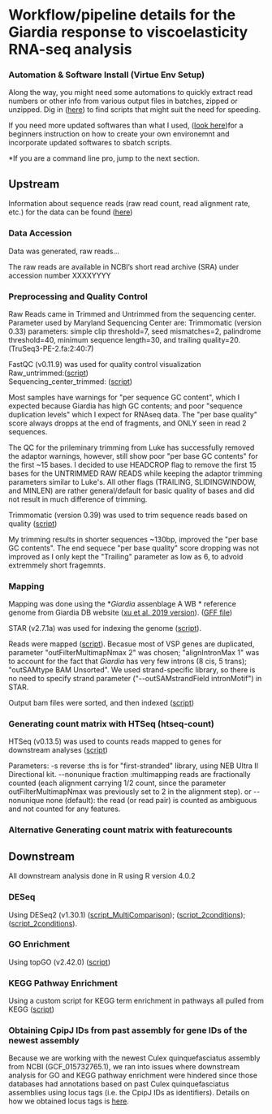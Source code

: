 # Workflow/pipeline details for the Giardia response to viscoelasticity RNA-seq analysis
### Automation & Software Install (Virtue Env Setup)
Along the way, you might need some automations to quickly extract read numbers or other info from various output files in batches, zipped or unzipped.
Dig in ([here](https://github.com/sl1453/Giardia_mucusRNA_Analysis/tree/main/SpeedImprovScript)) to find scripts that might suit the need for speeding.

If you need more updated softwares than what I used, ([look here](https://github.com/sl1453/Giardia_mucusRNA_Analysis/blob/main/SoftwareInstruct/How2SetUp.md))for a beginners instruction on how to create your own environemnt and incorporate updated softwares to sbatch scripts.

*If you are a command line pro, jump to the next section.
## Upstream 
Information about sequence reads (raw read count, read alignment rate, etc.) for the data can be found ([here](https://docs.google.com/spreadsheets/d/17yXVA9PE-rkG_24pJ2p31cf8QelNo2Ly/edit?rtpof=true#gid=566235505))

### Data Accession
Data was generated, raw reads...

The raw reads are available in NCBI’s short read archive (SRA) under accession number XXXXYYYY

### Preprocessing and Quality Control
Raw Reads came in Trimmed and Untrimmed from the sequencing center. Parameter used by Maryland Sequencing Center are: 
Trimmomatic (version 0.33)
parameters: simple clip threshold=7, seed mismatches=2, palindrome threshold=40, minimum sequence length=30, and trailing quality=20.
(TruSeq3-PE-2.fa:2:40:7)

FastQC (v0.11.9) was used for quality control visualization     
Raw_untrimmed:([script](https://github.com/sl1453/Giardia_mucusRNA_Analysis/blob/main/Upstream/fastqc_untrimmed.SBATCH))    
Sequencing_center_trimmed: ([script](https://github.com/sl1453/Giardia_mucusRNA_Analysis/blob/main/Upstream/fastqc_umd_trimmed.SBATCH))

Most samples have warnings for "per sequence GC content", which I expected because Giardia has high GC contents; and poor "sequence duplication levels" which I expect for RNAseq data. The "per base quality" score always dropps at the end of fragments, and ONLY seen in read 2 sequences.

The QC for the prileminary trimming from Luke has successfully removed the adaptor warnings, however, still show poor "per base GC contents" for the first ~15 bases. I decided to use HEADCROP flag to remove the first 15 bases for the UNTRIMMED RAW READS while keeping the adaptor trimming parameters similar to Luke's. All other flags (TRAILING, SLIDINGWINDOW, and MINLEN) are rather general/default for basic quality of bases and did not result in much difference of trimming. 

Trimmomatic (version 0.39) was used to trim sequence reads based on quality ([script](https://github.com/sl1453/Giardia_mucusRNA_Analysis/blob/main/Upstream/trim.SBATCH))

My trimming results in shorter sequences ~130bp, improved the "per base GC contents". The end sequece "per base quality" score dropping was not improved as I only kept the "Trailing" parameter as low as 6, to advoid extremmely short fragemnts. 


### Mapping

Mapping was done using the *_Giardia_ assenblage A WB * reference genome from Giardia DB website ([xu et al. 2019 version](https://giardiadb.org/giardiadb/app/record/dataset/TMPTX_gassAWB2019)). ([GFF file](https://giardiadb.org/giardiadb/app/downloads/Current_Release/GintestinalisAssemblageAWB2019/gff/data/))

STAR (v2.7.1a) was used for indexing the genome ([script](https://github.com/sl1453/Giardia_mucusRNA_Analysis/blob/main/Upstream/STAR_index.SBATCH)).

Reads were mapped ([script](https://github.com/sl1453/Giardia_mucusRNA_Analysis/blob/main/Upstream/STAR_map.SBATCH)). Becasue most of VSP genes are duplicated, parameter "outFilterMultimapNmax 2" was chosen;  "alignIntronMax 1" was to account for the fact that _Giardia_ has very few introns (8 cis, 5 trans); "outSAMtype BAM Unsorted". We used strand-specific library, so there is no need to specify strand parameter ("--outSAMstrandField intronMotif") in STAR.

Output bam files were sorted, and then indexed ([script](https://github.com/sl1453/Giardia_mucusRNA_Analysis/blob/main/Upstream/SamSortBam.SBATCH))

### Generating count matrix with HTSeq (htseq-count)

HTSeq (v0.13.5) was used to counts reads mapped to genes for downstream analyses ([script](https://github.com/sl1453/Giardia_mucusRNA_Analysis/blob/main/Upstream/htseq_count.SBATCH))

Parameters: 
-s reverse                :ths is for "first-stranded" library, using NEB Ultra II Directional kit.
--nonunique fraction      :multimapping reads are fractionally counted (each alignment carrying 1/2 count, since the parameter outFilterMultimapNmax was previously set to 2 in the alignment step). 
or
--nonunique none (default): the read (or read pair) is counted as ambiguous and not counted for any features.

### Alternative Generating count matrix with featurecounts


## Downstream

All downstream analysis done in R using R version 4.0.2

### DESeq
Using DESeq2 (v1.30.1) ([script_MultiComparison](https://github.com/sl1453/Giardia_mucusRNA_Analysis/blob/main/Downstream/DESeq2MultiCompare.R)); 
([script_2conditions](https://github.com/sl1453/Giardia_mucusRNA_Analysis/blob/main/Downstream/DESeq_C_Gum.R));([script_2conditions](https://github.com/sl1453/Giardia_mucusRNA_Analysis/blob/main/Downstream/DESeq_C_mCell.R)).  

### GO Enrichment
Using topGO (v2.42.0) ([script](https://github.com/srmarzec/Culex_Biting_RNAseq/blob/main/Downstream/GOenrichment.R))

### KEGG Pathway Enrichment
Using a custom script for KEGG term enrichment in pathways all pulled from KEGG ([script](https://github.com/srmarzec/Culex_Biting_RNAseq/blob/main/Downstream/KEGG.R))

### Obtaining CpipJ IDs from past assembly for gene IDs of the newest assembly
Because we are working with the newest Culex quinquefasciatus assembly from NCBI (GCF_015732765.1), we ran into issues where downstream analysis for GO and KEGG pathway enrichment were hindered since those databases had annotations based on past Culex quinquefasciatus assemblies using locus tags (i.e. the CpipJ IDs as identifiers). Details on how we obtained locus tags is [here](https://github.com/srmarzec/Culex_Biting_RNAseq/blob/main/misc/GeneID_LocusTag_Conversion.md).
